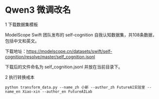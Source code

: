 # Qwen3 微调改名
1 下载数据集模板

ModelScope Swift 团队发布的 self-cognition 自我认知数据集，共108条数据，包括中文和英文。

下载地址：https://modelscope.cn/datasets/swift/self-cognition/resolve/master/self_cognition.jsonl

下载后的文件命名为 self_cognition.jsonl 并放在当前目录下。

2 执行转换戒本
```
python transform_data.py --name_zh 小新 --author_zh FutureAI实验室 --name_en Xiao-xin --author_en FutureAILab
```
